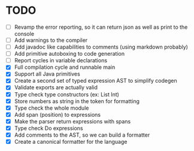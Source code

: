 # TODO

- [ ] Revamp the error reporting, so it can return json as well as print to the console
- [ ] Add warnings to the compiler
- [ ] Add javadoc like capabilities to comments (using markdown probably)
- [ ] Add primitive autoboxing to code generation
- [ ] Report cycles in variable declarations
- [X] Full compilation cycle and runnable main
- [X] Support all Java primitives
- [X] Create a second set of typed expression AST to simplify codegen
- [X] Validate exports are actually valid
- [X] Type check type constructors (ex: List Int)
- [X] Store numbers as string in the token for formatting
- [X] Type check the whole module
- [X] Add span (position) to expressions
- [X] Make the parser return expressions with spans
- [X] Type check Do expressions
- [X] Add comments to the AST, so we can build a formatter
- [X] Create a canonical formatter for the language